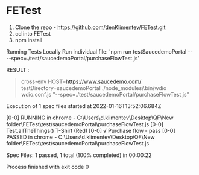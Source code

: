 # FETest
1. Clone the repo - https://github.com/denKlimentev/FETest.git
2. cd into FETest
3. npm install

Running Tests Locally
Run individual file: 'npm run testSaucedemoPortal -- --spec=./test/saucedemoPortal/purchaseFlowTest.js'

RESULT : 
> cross-env HOST=https://www.saucedemo.com/ testDirectory=saucedemoPortal ./node_modules/.bin/wdio wdio.conf.js "--spec=./test/saucedemoPortal/purchaseFlowTest.js"


Execution of 1 spec files started at 2022-01-16T13:52:06.684Z

[0-0] RUNNING in chrome - C:\Users\d.klimentev\Desktop\QF\New folder\FETest\test\saucedemoPortal\purchaseFlowTest.js
[0-0] Test.allTheThings() T-Shirt (Red)
[0-0]   √ Purchase flow - pass
[0-0] PASSED in chrome - C:\Users\d.klimentev\Desktop\QF\New folder\FETest\test\saucedemoPortal\purchaseFlowTest.js

Spec Files:      1 passed, 1 total (100% completed) in 00:00:22


Process finished with exit code 0


